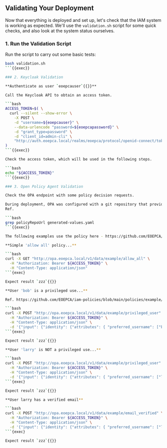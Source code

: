 
## Validating Your Deployment

Now that everything is deployed and set up, let's check that the IAM system is working as expected. We'll use the `validation.sh` script for some quick checks, and also look at the system status ourselves.

### 1. Run the Validation Script

Run the script to carry out some basic tests:

```bash
bash validation.sh
```{{exec}}

### 2. Keycloak Validation

**Authenticate as user `eoepcauser`{{}}**

Call the Keycloak API to obtain an access token.

```bash
ACCESS_TOKEN=$( \
  curl --silent --show-error \
    -X POST \
    -d "username=${eoepcauser}" \
    --data-urlencode "password=${eoepcapassword}" \
    -d "grant_type=password" \
    -d "client_id=admin-cli" \
    "http://auth.eoepca.local/realms/eoepca/protocol/openid-connect/token" | jq -r '.access_token' \
)
```{{exec}}

Check the access token, which will be used in the following steps.

```bash
echo "${ACCESS_TOKEN}"
```{{exec}}

### 3. Open Policy Agent Validation

Check the OPA endpoint with some policy decision requests.

During deployment, OPA was configured with a git repository that provides its policies - https://github.com/EOEPCA/iam-policies.<br>
Ref.

```bash
grep policyRepoUrl generated-values.yaml
```{{exec}}

The following examples use the policy here - https://github.com/EOEPCA/iam-policies/blob/main/policies/example/policies.rego

**Simple 'allow all' policy...**

```bash
curl -X GET "http://opa.eoepca.local/v1/data/example/allow_all" \
  -H "Authorization: Bearer ${ACCESS_TOKEN}" \
  -H "Content-Type: application/json"
```{exec}

Expect result `zzz`{{}}

**User 'bob' is a privileged use...**

Ref. https://github.com/EOEPCA/iam-policies/blob/main/policies/example/data.json

```bash
curl -X POST "http://opa.eoepca.local/v1/data/example/privileged_user" \
  -H "Authorization: Bearer ${ACCESS_TOKEN}" \
  -H "Content-Type: application/json" \
  -d '{"input": {"identity": {"attributes": { "preferred_username": ["bob"]}}}}'
```{exec}

Expect result `zzz`{{}}

**User 'larry' is NOT a privileged use...**

```bash
curl -X POST "http://opa.eoepca.local/v1/data/example/privileged_user" \
  -H "Authorization: Bearer ${ACCESS_TOKEN}" \
  -H "Content-Type: application/json" \
  -d '{"input": {"identity": {"attributes": { "preferred_username": ["larry"]}}}}'
```{exec}

Expect result `zzz`{{}}

**User larry has a verified email**

```bash
curl -X POST "http://opa.eoepca.local/v1/data/example/email_verified" \
  -H "Authorization: Bearer ${ACCESS_TOKEN}" \
  -H "Content-Type: application/json" \
  -d '{"input": {"identity": {"attributes": { "preferred_username": ["larry"], "email_verified": ["true"]}}}}'
```{exec}

Expect result `zzz`{{}}
